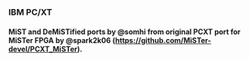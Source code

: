 ### IBM PC/XT 
#### MiST and DeMiSTified ports by @somhi from original PCXT port for MiSTer FPGA by @spark2k06 (https://github.com/MiSTer-devel/PCXT_MiSTer).
